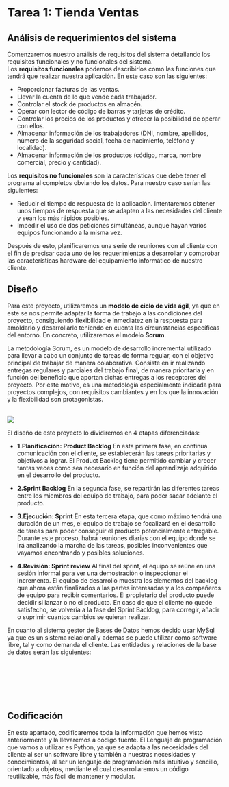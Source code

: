 # Tarea 1: Tienda Ventas
## Análisis de requerimientos del sistema
Comenzaremos nuestro análisis de requisitos del sistema detallando los requisitos funcionales y no funcionales del sistema.   
Los **requisitos funcionales** podemos describirlos como las funciones que tendrá que realizar nuestra aplicación. En este caso son las siguientes:
- Proporcionar facturas de las ventas.
- Llevar la cuenta de lo que vende cada trabajador.
- Controlar el stock de productos en almacén.
- Operar con lector de código de barras y tarjetas de crédito.
- Controlar los precios de los productos y ofrecer la posibilidad de operar con ellos.
- Almacenar información de los trabajadores (DNI, nombre, apellidos, número de la seguridad social, fecha de nacimiento, teléfono y localidad). 
- Almacenar información de los productos (código, marca, nombre comercial, precio y cantidad).

Los **requisitos no funcionales** son la características que debe tener el programa al completos obviando los datos. Para nuestro caso serían las siguientes:
- Reducir el tiempo de respuesta de la aplicación. Intentaremos obtener unos tiempos de respuesta que se adapten a las necesidades del cliente y sean los más rápidos posibles. 
- Impedir el uso de dos peticiones simultáneas, aunque hayan varios equipos funcionando a la misma vez.

Después de esto, planificaremos una serie de reuniones con el cliente con el fin de precisar cada uno de los requerimientos a desarrollar y comprobar las características hardware del equipamiento informático de nuestro cliente.  

## Diseño
Para este proyecto, utilizaremos un **modelo de ciclo de vida ágil**, ya que en este se nos permite adaptar la forma de trabajo a las condiciones del proyecto, consiguiendo flexibilidad e inmediatez en la respuesta para amoldarlo y desarrollarlo teniendo en cuenta las circunstancias específicas del entorno. En concreto, utilizaremos el modelo **Scrum**.  

La metodología Scrum, es un modelo de desarrollo incremental utilizado para llevar a cabo un conjunto de tareas de forma regular, con el objetivo principal de trabajar de manera colaborativa. Consiste en ir realizando entregas regulares y parciales del trabajo final, de manera prioritaria y en función del beneficio que aportan dichas entregas a los receptores del proyecto. Por este motivo, es una metodología especialmente indicada para proyectos complejos, con requisitos cambiantes y en los que la innovación y la flexibilidad son protagonistas.

</br>
<img src="https://www.iebschool.com/blog/wp-content/uploads/2021/04/como-funciona-scrum.png">  
</br>

El diseño de este proyecto lo dividiremos en 4 etapas diferenciadas:
- **1.Planificación: Product Backlog**
En esta primera fase, en continua comunicación con el cliente, se establecerán las tareas prioritarias y objetivos a lograr. El Product Backlog tiene permitido cambiar y crecer tantas veces como sea necesario en función del aprendizaje adquirido en el desarrollo del producto.  

- **2.Sprint Backlog**
En la segunda fase, se repartirán las diferentes tareas entre los miembros del equipo de trabajo, para poder sacar adelante el producto. 

- **3.Ejecución: Sprint**
En esta tercera etapa, que como máximo tendrá una duración de un mes, el equipo de trabajo se focalizará en el desarrollo de tareas para poder conseguir el producto potencialmente entregable. Durante este proceso, habrá reuniones diarias con el equipo donde se irá analizando la marcha de las tareas, posibles inconvenientes que vayamos encontrando y posibles soluciones.

- **4.Revisión: Sprint review**
Al final del sprint, el equipo se reúne en una sesión informal para ver una demostración o inspeccionar el incremento. El equipo de desarrollo muestra los elementos del backlog que ahora están finalizados a las partes interesadas y a los compañeros de equipo para recibir comentarios. El propietario del producto puede decidir si lanzar o no el producto. En caso de que el cliente no quede satisfecho, se volvería a la fase del Sprint Backlog, para corregir, añadir o suprimir cuantos cambios se quieran realizar.

 En cuanto al sistema gestor de Bases de Datos hemos decido usar MySql ya que es un sistema relacional y además se puede utilizar como software libre, tal y como demanda el cliente. Las entidades y relaciones de la base de datos serán las siguientes:
 
 </br>
  
 </br>

 </br>

 </br>

 </br>
 
 ## Codificación
En este apartado, codificaremos toda la información que hemos visto anteriormente y la llevaremos a código fuente. El Lenguaje de programación que vamos a utilizar es Python, ya que se adapta a las necesidades del cliente al ser un software libre y también a nuestras necesidades y conocimientos, al ser un lenguaje de programación más intuitivo y sencillo, orientado a objetos, mediante el cual desarrollaremos un código reutilizable, más fácil de mantener y modular.
 

 
